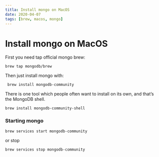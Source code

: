 ```yaml
---
titla: Install mongo on MacOS
date: 2020-04-07
tags: [brew, macos, mongo]
---
```




# Install mongo on MacOS

First you need tap official mongo brew:

```shell
brew tap mongodb/brew
```

Then just install mongo with:

```shell
 brew install mongodb-community
```

There is one tool which people often want to install on its own, and that’s the MongoDB shell.

```shell
brew install mongodb-community-shell
```

### Starting mongo

```shell
brew services start mongodb-community
```

or stop

```shell
brew services stop mongodb-community
```

